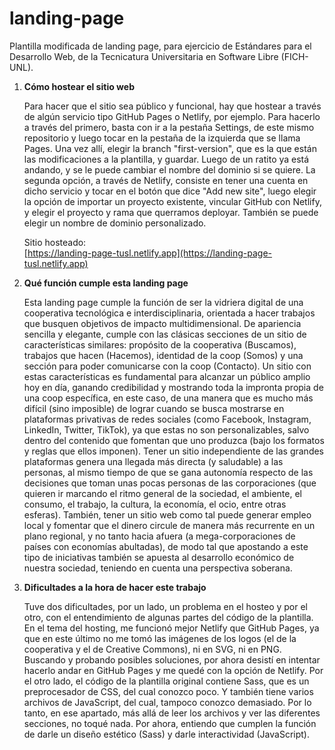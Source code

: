 # landing-page
Plantilla modificada de landing page, para ejercicio de Estándares para el Desarrollo Web, de la Tecnicatura Universitaria en Software Libre (FICH-UNL).

1) **Cómo hostear el sitio web**
   
   Para hacer que el sitio sea público y funcional, hay que hostear a través de algún servicio tipo GitHub Pages o Netlify, por ejemplo. Para hacerlo a través del primero, basta con ir a la pestaña Settings, de este mismo repositorio y luego tocar en la pestaña de la izquierda que se llama Pages. Una vez allí, elegir la branch "first-version", que es la que están las modificaciones a la plantilla, y guardar. Luego de un ratito ya está andando, y se le puede cambiar el nombre del dominio si se quiere. La segunda opción, a través de Netlify, consiste en tener una cuenta en dicho servicio y tocar en el botón que dice "Add new site", luego elegir la opción de importar un proyecto existente, vincular GitHub con Netlify, y elegir el proyecto y rama que querramos deployar. También se puede elegir un nombre de dominio personalizado.

   Sitio hosteado:<br>
   [https://landing-page-tusl.netlify.app](https://landing-page-tusl.netlify.app)

2) **Qué función cumple esta landing page**
   
   Esta landing page cumple la función de ser la vidriera digital de una cooperativa tecnológica e interdisciplinaria, orientada a hacer trabajos que busquen objetivos de impacto multidimensional. De apariencia sencilla y elegante, cumple con las clásicas secciones de un sitio de características similares: propósito de la cooperativa (Buscamos), trabajos que hacen (Hacemos), identidad de la coop (Somos) y una sección para poder comunicarse con la coop (Contacto). Un sitio con estas características es fundamental para alcanzar un público amplio hoy en día, ganando credibilidad y mostrando toda la impronta propia de una coop específica, en este caso, de una manera que es mucho más difícil (sino imposible) de lograr cuando se busca mostrarse en plataformas privativas de redes sociales (como Facebook, Instagram, LinkedIn, Twitter, TikTok), ya que estas no son personalizables, salvo dentro del contenido que fomentan que uno produzca (bajo los formatos y reglas que ellos imponen). Tener un sitio independiente de las grandes plataformas genera una llegada más directa (y saludable) a las personas, al mismo tiempo de que se gana autonomía respecto de las decisiones que toman unas pocas personas de las corporaciones (que quieren ir marcando el ritmo general de la sociedad, el ambiente, el consumo, el trabajo, la cultura, la economía, el ocio, entre otras esferas). También, tener un sitio web como tal puede generar empleo local y fomentar que el dinero circule de manera más recurrente en un plano regional, y no tanto hacia afuera (a mega-corporaciones de países con economías abultadas), de modo tal que apostando a este tipo de iniciativas también se apuesta al desarrollo económico de nuestra sociedad, teniendo en cuenta una perspectiva soberana.
   
3) **Dificultades a la hora de hacer este trabajo**
   
   Tuve dos dificultades, por un lado, un problema en el hosteo y por el otro, con el entendimiento de algunas partes del código de la plantilla. En el tema del hosting, me funcionó mejor Netlify que GitHub Pages, ya que en este último no me tomó las imágenes de los logos (el de la cooperativa y el de Creative Commons), ni en SVG, ni en PNG. Buscando y probando posibles soluciones, por ahora desistí en intentar hacerlo andar en GitHub Pages y me quedé con la opción de Netlify. Por el otro lado, el código de la plantilla original contiene Sass, que es un preprocesador de CSS, del cual conozco poco. Y también tiene varios archivos de JavaScript, del cual, tampoco conozco demasiado. Por lo tanto, en ese apartado, más allá de leer los archivos y ver las diferentes secciones, no toqué nada. Por ahora, entiendo que cumplen la función de darle un diseño estético (Sass) y darle interactividad (JavaScript).
